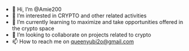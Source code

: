 - 👋 Hi, I’m @Amie200
- 👀 I’m interested in CRYPTO and other related activities 
- 🌱 I’m currently learning to maximize and take opportunities offered in the crypto space
- 💞️ I’m looking to collaborate on projects related to crypto
- 📫 How to reach me on queenyubi2o@gmail.com

<!---
Amie200/Amie200 is a ✨ special ✨ repository because its `README.md` (this file) appears on your GitHub profile.
You can click the Preview link to take a look at your changes.
--->
